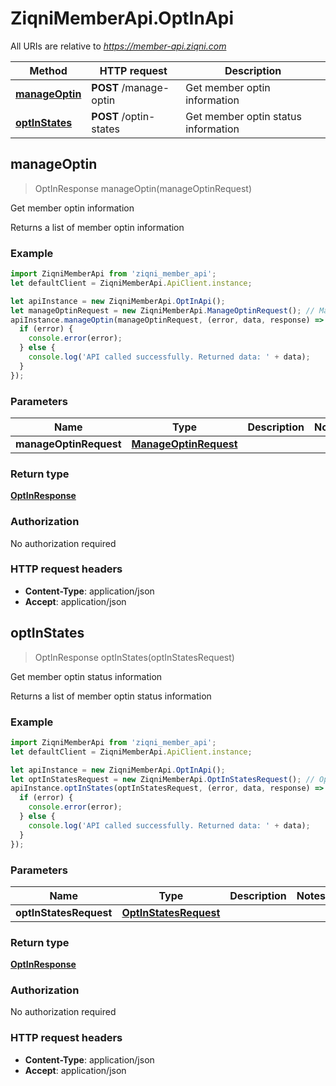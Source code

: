 # ZiqniMemberApi.OptInApi

All URIs are relative to *https://member-api.ziqni.com*

Method | HTTP request | Description
------------- | ------------- | -------------
[**manageOptin**](OptInApi.md#manageOptin) | **POST** /manage-optin | Get member optin information
[**optInStates**](OptInApi.md#optInStates) | **POST** /optin-states | Get member optin status information



## manageOptin

> OptInResponse manageOptin(manageOptinRequest)

Get member optin information

Returns a list of member optin information

### Example

```javascript
import ZiqniMemberApi from 'ziqni_member_api';
let defaultClient = ZiqniMemberApi.ApiClient.instance;

let apiInstance = new ZiqniMemberApi.OptInApi();
let manageOptinRequest = new ZiqniMemberApi.ManageOptinRequest(); // ManageOptinRequest | 
apiInstance.manageOptin(manageOptinRequest, (error, data, response) => {
  if (error) {
    console.error(error);
  } else {
    console.log('API called successfully. Returned data: ' + data);
  }
});
```

### Parameters


Name | Type | Description  | Notes
------------- | ------------- | ------------- | -------------
 **manageOptinRequest** | [**ManageOptinRequest**](ManageOptinRequest.md)|  | 

### Return type

[**OptInResponse**](OptInResponse.md)

### Authorization

No authorization required

### HTTP request headers

- **Content-Type**: application/json
- **Accept**: application/json


## optInStates

> OptInResponse optInStates(optInStatesRequest)

Get member optin status information

Returns a list of member optin status information

### Example

```javascript
import ZiqniMemberApi from 'ziqni_member_api';
let defaultClient = ZiqniMemberApi.ApiClient.instance;

let apiInstance = new ZiqniMemberApi.OptInApi();
let optInStatesRequest = new ZiqniMemberApi.OptInStatesRequest(); // OptInStatesRequest | 
apiInstance.optInStates(optInStatesRequest, (error, data, response) => {
  if (error) {
    console.error(error);
  } else {
    console.log('API called successfully. Returned data: ' + data);
  }
});
```

### Parameters


Name | Type | Description  | Notes
------------- | ------------- | ------------- | -------------
 **optInStatesRequest** | [**OptInStatesRequest**](OptInStatesRequest.md)|  | 

### Return type

[**OptInResponse**](OptInResponse.md)

### Authorization

No authorization required

### HTTP request headers

- **Content-Type**: application/json
- **Accept**: application/json

